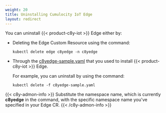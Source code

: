 ```yaml
---
weight: 20
title: Uninstalling Cumulocity IoT Edge
layout: redirect
---
```


You can uninstall {{< product-c8y-iot >}} Edge either by:
- Deleting the Edge Custom Resource using the command:
  
   ```shell
   kubectl delete edge c8yedge -n c8yedge
   ```

- Through the [c8yedge-sample.yaml](/files/edge-k8s/c8yedge-sample.yaml) that you used to install {{< product-c8y-iot >}} Edge. 

   For example, you can uninstall by using the command:
   
   ```shell
   kubectl delete -f c8yedge-sample.yaml
   ```
{{< c8y-admon-info >}}
Substitute the namespace name, which is currently **c8yedge** in the command, with the specific namespace name you've specified in your Edge CR. 
{{< /c8y-admon-info >}}